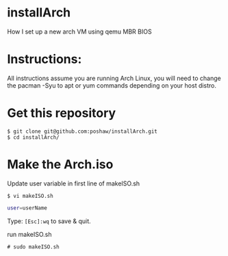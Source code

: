 # installArch
How I set up a new arch VM using qemu MBR BIOS

# Instructions:
All instructions assume you are running Arch Linux, you will need to change the pacman -Syu to apt or yum commands depending on your host distro.

# Get this repository
```shell
$ git clone git@github.com:poshaw/installArch.git
$ cd installArch/
```

# Make the Arch.iso
Update user variable in first line of makeISO.sh
```shell
$ vi makeISO.sh
```
```bash
user=userName
```
Type: `[Esc]:wq` to save & quit.

run makeISO.sh
```shell
# sudo makeISO.sh
```
